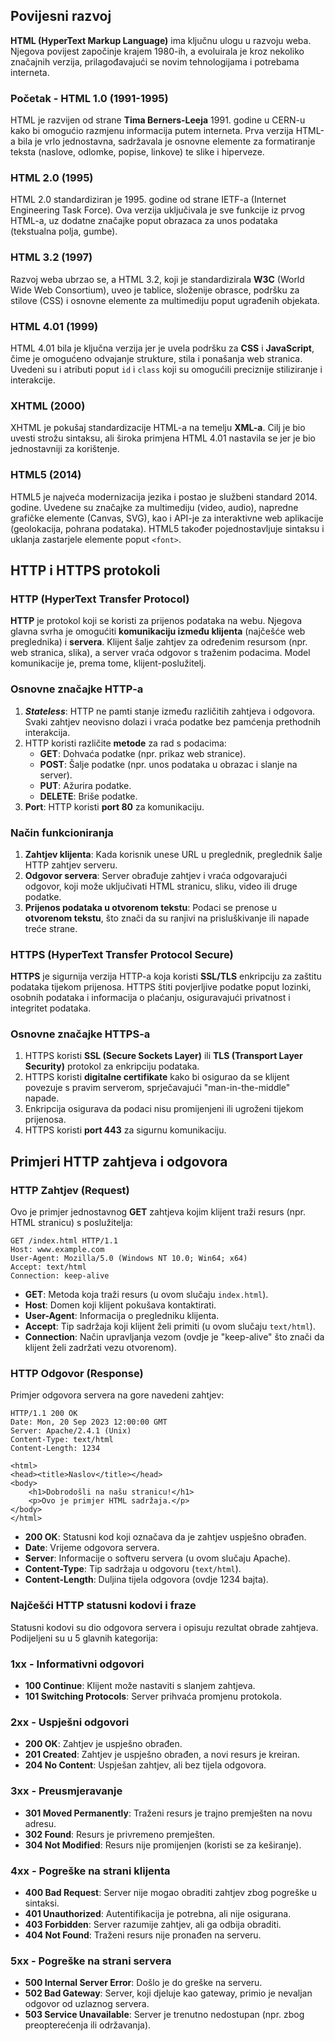 ## Povijesni razvoj

**HTML (HyperText Markup Language)** ima ključnu ulogu u razvoju weba. Njegova povijest započinje krajem 1980-ih, a evoluirala je kroz nekoliko značajnih verzija, prilagođavajući se novim tehnologijama i potrebama interneta.

### **Početak - HTML 1.0 (1991-1995)**

HTML je razvijen od strane **Tima Berners-Leeja** 1991. godine u CERN-u kako bi omogućio razmjenu informacija putem interneta. Prva verzija HTML-a bila je vrlo jednostavna, sadržavala je osnovne elemente za formatiranje teksta (naslove, odlomke, popise, linkove) te slike i hiperveze.

### **HTML 2.0 (1995)**

HTML 2.0 standardiziran je 1995. godine od strane IETF-a (Internet Engineering Task Force). Ova verzija uključivala je sve funkcije iz prvog HTML-a, uz dodatne značajke poput obrazaca za unos podataka (tekstualna polja, gumbe).

### **HTML 3.2 (1997)**

Razvoj weba ubrzao se, a HTML 3.2, koji je standardizirala **W3C** (World Wide Web Consortium), uveo je tablice, složenije obrasce, podršku za stilove (CSS) i osnovne elemente za multimediju poput ugrađenih objekata.

### **HTML 4.01 (1999)**

HTML 4.01 bila je ključna verzija jer je uvela podršku za **CSS** i **JavaScript**, čime je omogućeno odvajanje strukture, stila i ponašanja web stranica. Uvedeni su i atributi poput `id` i `class` koji su omogućili preciznije stiliziranje i interakcije.

### **XHTML (2000)**

XHTML je pokušaj standardizacije HTML-a na temelju **XML-a**. Cilj je bio uvesti strožu sintaksu, ali široka primjena HTML 4.01 nastavila se jer je bio jednostavniji za korištenje.

### **HTML5 (2014)**

HTML5 je najveća modernizacija jezika i postao je službeni standard 2014. godine. Uvedene su značajke za multimediju (video, audio), napredne grafičke elemente (Canvas, SVG), kao i API-je za interaktivne web aplikacije (geolokacija, pohrana podataka). HTML5 također pojednostavljuje sintaksu i uklanja zastarjele elemente poput `<font>`.

## HTTP i HTTPS protokoli

### **HTTP (HyperText Transfer Protocol)**

**HTTP** je protokol koji se koristi za prijenos podataka na webu. Njegova glavna svrha je omogućiti **komunikaciju između klijenta** (najčešće web preglednika) i **servera**. Klijent šalje zahtjev za određenim resursom (npr. web stranica, slika), a server vraća odgovor s traženim podacima. Model komunikacije je, prema tome, klijent-poslužitelj.

### Osnovne značajke HTTP-a

1. ***Stateless***: HTTP ne pamti stanje između različitih zahtjeva i odgovora. Svaki zahtjev neovisno dolazi i vraća podatke bez pamćenja prethodnih interakcija.
2. HTTP koristi različite **metode** za rad s podacima:
    - **GET**: Dohvaća podatke (npr. prikaz web stranice).
    - **POST**: Šalje podatke (npr. unos podataka u obrazac i slanje na server).
    - **PUT**: Ažurira podatke.
    - **DELETE**: Briše podatke.
3. **Port**: HTTP koristi **port 80** za komunikaciju.

### Način funkcioniranja

1. **Zahtjev klijenta**: Kada korisnik unese URL u preglednik, preglednik šalje HTTP zahtjev serveru.
2. **Odgovor servera**: Server obrađuje zahtjev i vraća odgovarajući odgovor, koji može uključivati HTML stranicu, sliku, video ili druge podatke.
3. **Prijenos podataka u otvorenom tekstu**: Podaci se prenose u **otvorenom tekstu**, što znači da su ranjivi na prisluškivanje ili napade treće strane.

### **HTTPS (HyperText Transfer Protocol Secure)**

**HTTPS** je sigurnija verzija HTTP-a koja koristi **SSL/TLS** enkripciju za zaštitu podataka tijekom prijenosa. HTTPS štiti povjerljive podatke poput lozinki, osobnih podataka i informacija o plaćanju, osiguravajući privatnost i integritet podataka.

### Osnovne značajke HTTPS-a

1. HTTPS koristi **SSL (Secure Sockets Layer)** ili **TLS (Transport Layer Security)** protokol za enkripciju podataka.
2. HTTPS koristi **digitalne certifikate** kako bi osigurao da se klijent povezuje s pravim serverom, sprječavajući "man-in-the-middle" napade.
3. Enkripcija osigurava da podaci nisu promijenjeni ili ugroženi tijekom prijenosa.
4. HTTPS koristi **port 443** za sigurnu komunikaciju.

## Primjeri HTTP zahtjeva i odgovora

### **HTTP Zahtjev (Request)**

Ovo je primjer jednostavnog **GET** zahtjeva kojim klijent traži resurs (npr. HTML stranicu) s poslužitelja:

```
GET /index.html HTTP/1.1
Host: www.example.com
User-Agent: Mozilla/5.0 (Windows NT 10.0; Win64; x64)
Accept: text/html
Connection: keep-alive
```

- **GET**: Metoda koja traži resurs (u ovom slučaju `index.html`).
- **Host**: Domen koji klijent pokušava kontaktirati.
- **User-Agent**: Informacija o pregledniku klijenta.
- **Accept**: Tip sadržaja koji klijent želi primiti (u ovom slučaju `text/html`).
- **Connection**: Način upravljanja vezom (ovdje je "keep-alive" što znači da klijent želi zadržati vezu otvorenom).

### **HTTP Odgovor (Response)**

Primjer odgovora servera na gore navedeni zahtjev:

```
HTTP/1.1 200 OK
Date: Mon, 20 Sep 2023 12:00:00 GMT
Server: Apache/2.4.1 (Unix)
Content-Type: text/html
Content-Length: 1234

<html>
<head><title>Naslov</title></head>
<body>
    <h1>Dobrodošli na našu stranicu!</h1>
    <p>Ovo je primjer HTML sadržaja.</p>
</body>
</html>
```

- **200 OK**: Statusni kod koji označava da je zahtjev uspješno obrađen.
- **Date**: Vrijeme odgovora servera.
- **Server**: Informacije o softveru servera (u ovom slučaju Apache).
- **Content-Type**: Tip sadržaja u odgovoru (`text/html`).
- **Content-Length**: Duljina tijela odgovora (ovdje 1234 bajta).

### Najčešći HTTP statusni kodovi i fraze

Statusni kodovi su dio odgovora servera i opisuju rezultat obrade zahtjeva. Podijeljeni su u 5 glavnih kategorija:

### **1xx - Informativni odgovori**

- **100 Continue**: Klijent može nastaviti s slanjem zahtjeva.
- **101 Switching Protocols**: Server prihvaća promjenu protokola.

### **2xx - Uspješni odgovori**

- **200 OK**: Zahtjev je uspješno obrađen.
- **201 Created**: Zahtjev je uspješno obrađen, a novi resurs je kreiran.
- **204 No Content**: Uspješan zahtjev, ali bez tijela odgovora.

### **3xx - Preusmjeravanje**

- **301 Moved Permanently**: Traženi resurs je trajno premješten na novu adresu.
- **302 Found**: Resurs je privremeno premješten.
- **304 Not Modified**: Resurs nije promijenjen (koristi se za keširanje).

### **4xx - Pogreške na strani klijenta**

- **400 Bad Request**: Server nije mogao obraditi zahtjev zbog pogreške u sintaksi.
- **401 Unauthorized**: Autentifikacija je potrebna, ali nije osigurana.
- **403 Forbidden**: Server razumije zahtjev, ali ga odbija obraditi.
- **404 Not Found**: Traženi resurs nije pronađen na serveru.

### **5xx - Pogreške na strani servera**

- **500 Internal Server Error**: Došlo je do greške na serveru.
- **502 Bad Gateway**: Server, koji djeluje kao gateway, primio je nevaljan odgovor od uzlaznog servera.
- **503 Service Unavailable**: Server je trenutno nedostupan (npr. zbog preopterećenja ili održavanja).